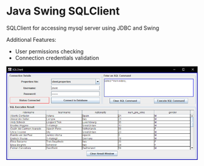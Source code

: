 # Java Swing SQLClient
SQLClient for accessing mysql server using JDBC and Swing

Additional Features:
- User permissions checking
- Connection credentials validation

![Client view](screenshots/client2A.PNG)
